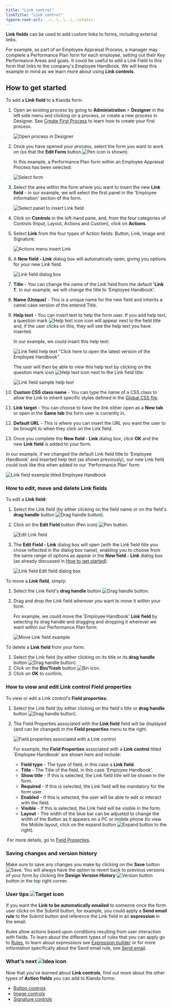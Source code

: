 ```yaml
---
title: "Link control"
linkTitle: "Link control"
typora-root-url: ..\..\..\..\..\static
---
```


**Link fields** can be used to add custom links to forms, including external links. 

For example, as part of an Employee Appraisal Process, a manager may complete a Performance Plan form for each employee, setting out their Key Performance Areas and goals. It could be useful to add a Link Field to this form that links to the company's Employee Handbook. We will keep this example in mind as we learn more about using **Link controls**.



## How to get started ##

To add a **Link field** to a Kianda form:

1. Open an existing process by going to **Administration** > **Designer** in the left side menu and clicking on a process, or create a new process in Designer. See [Create First Process](/docs/getting-started/create-first-process/) to learn how to create your first process.

   ![Open process in Designer](/images/designer-open-process.jpg)

2. Once you have opened your process, select the form you want to work on (so that the **Edit Form** button ![Pen icon](/images/penicon.png) is shown). 

   In this example, a Performance Plan form within an Employee Appraisal Process has been selected:

   ![Select form](/images/link-form-selected.jpg)

3. Select the area within the form where you want to insert the new **Link field** - in our example, we will select the first panel in the 'Employee Information' section of the form. 

   ![Select panel to insert Link field](/images/link-select-area.jpg)

4. Click on **Controls** in the left-hand pane, and, from the four categories of Controls (Input, Layout, Actions and Custom), click on **Actions**.

5. Select **Link** from the four types of Action fields: Button, Link, Image and Signature:

   ![Actions menu insert Link](/images/link-insert.jpg)

6. A **New field - Link** dialog box will automatically open, giving you options for your new Link field.

   ![Link field dialog box](/images/link-dialog2.jpg)

7. **Title** - You can change the name of the Link field from the default '**Link 1**'. In our example, we will change the title to 'Employee Handbook'.

8. **Name (Unique)** - This is a unique name for the new field and inherits a camel case version of the entered Title.

9. **Help text** - You can insert text to help the form user. If you add help text, a question mark ![Help text icon](/images/help-icon.jpg) icon will appear next to the field title and, if the user clicks on this, they will see the help text you have inserted.

   In our example, we could insert this help text:

   ![Link field help text "Click here to open the latest version of the Employee Handbook"](/images/link-help-text.jpg)

   The user will then be able to view this help text by clicking on the question mark icon ![Help text icon](/images/help-icon.jpg) next to the Link field title:

   ![Link field sample help text](/images/link-help-text-example.jpg)

10. **Custom CSS class name** - You can type the name of a CSS class to allow the Link to inherit specific styles defined in the [Global CSS file](/docs/low-code/global-css/).

11. **Link target** - You can choose to have the link either open as a **New tab** or open in the **Same tab** the form user is currently in.

12. **Default URL** - This is where you can insert the URL you want the user to be brought to when they click on the Link field.

13. Once you complete the **New field - Link** dialog box, click **OK** and the new **Link field** is added to your form. 

   In our example, if we changed the default Link field title to 'Employee Handbook'  and inserted help text (as shown previously), our new Link field could look like this when added to our 'Performance Plan' form:

   ![Link field example titled Employee Handbook](/images/link-example.jpg)



### How to edit, move and delete Link fields ###

To edit a **Link field**:

1. Select the Link field (by either clicking on the field name or on the field's **drag handle** button ![Drag handle button](/images/draghandlewhite-frame.png)).

2. Click on the **Edit Field** button (Pen icon) ![Pen button](/images/penicon.png).

   ![Edit Link field](/images/link-edit.jpg)

3. The **Edit Field - Link** dialog box will open (with the Link field title you chose reflected in the dialog box name), enabling you to choose from the same range of options as appear in the **New field - Link** dialog box (as already discussed in [How to get started](/docs/platform/controls/actions/link#how-to-get-started)).

   ![Link field Edit field dialog box](/images/link-edit-dialog2.jpg)

   

To move a **Link field**, simply:

1. Select the Link field's **drag handle** button ![Drag handle button](/images/draghandlewhite-frame.png).

2. Drag and drop the Link field wherever you want to move it within your form.

   For example, we could move the 'Employee Handbook' **Link field** by selecting its drag handle and dragging and dropping it wherever we want within our Performance Plan form:

   ![Move Link field example](/images/link-move.jpg)

   

To delete a **Link field** from your form:

1. Select the Link field (by either clicking on its title or its **drag handle** button ![Drag handle button](/images/draghandlewhite-frame.png)).
2. Click on the **Bin/Trash** button ![Bin icon](/images/binicon.png).
3. Click on **OK** to confirm.



### How to view and edit Link control Field properties ###

To view or edit a Link control's **Field properties**:

1. Select the Link field (by either clicking on the field's title or **drag handle** button ![Drag handle button](/images/draghandlewhite-frame.png)).

2. The Field Properties associated with the **Link field** field will be displayed (and can be changed) in the **Field properties** menu to the right.

   ![Field properties associated with a Link control](/images/link-field-properties.jpg)

   For example, the **Field Properties** associated with a **Link control** titled 'Employee Handbook' are shown here and include:

   - **Field type** - The type of field, in this case a **Link field**.
   - **Title** - The Title of the field, in this case 'Employee Handbook'.
   - **Show title** - If this is selected, the Link field title will be shown in the form.
   - **Required** - If this is selected, the Link field will be mandatory for the form user.
   - **Enabled** - If this is selected, the user will be able to edit or interact with the field.
   - **Visible** - If this is selected, the Link field will be visible in the form.
   - **Layout** - The width of the blue bar can be adjusted to change the width of the Button as it appears on a PC or mobile phone (to view the Mobile layout, click on the expand button ![Expand button](/images/expand-icon.jpg) to the right).

​		For more details, go to [Field Properties](/docs/platform/controls/properties#field-properties).



### Saving changes and version history ###

Make sure to save any changes you make by clicking on the **Save** button ![Save](/images/saveprocess.png). You will always have the option to revert back to previous versions of your form by clicking the **Design Version History** ![Version button](/images/version8.png) button in the top right corner.



### User tips ![Target icon](/images/05.png) ###
If you want the **Link to be automatically emailed** to someone once the form user clicks on the Submit button, for example, you could apply a **Send email rule** to the Submit button and reference the Link field in an **expression** in the email.

Rules allow actions based upon conditions resulting from user interaction with fields. To learn about the different types of rules that you can apply go to [Rules](/docs/platform/rules/), to learn about expressions see [Expression builder](/docs/platform/rules/general/expression-builder/) or for more information specifically about the Send email rule, see [Send email](/docs/platform/rules/communications/send-email/).



### What's next  ![Idea icon](/images/18.png) ###

Now that you've learned about **Link controls**, find out more about the other types of **Action fields** you can add to Kianda forms:

- [Button controls](/docs/platform/controls/actions/button/)
- [Image controls](/docs/platform/controls/actions/image/)
- [Signature controls](/docs/platform/controls/actions/signature/)
